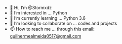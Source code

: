 - 👋 Hi, I’m @Stormxdz
- 👀 I’m interested in ... Python
- 🌱 I’m currently learning ... Python 3.6
- 💞️ I’m looking to collaborate on ... codes and projects
- 📫 How to reach me ... through this email: guilhermealmeida0517@gmail.com

<!---
Stormxdz/Stormxdz is a ✨ special ✨ repository because its `README.md` (this file) appears on your GitHub profile.
You can click the Preview link to take a look at your changes.
--->
